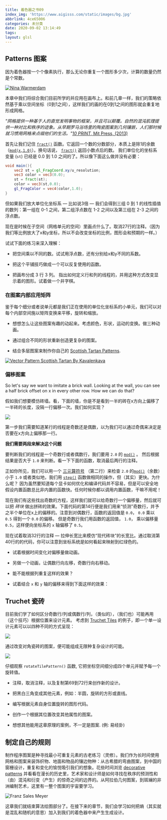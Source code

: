 ```yaml
---
title: 着色器之书09
index_img: 'https://www.aigisss.com/static/images/bg.jpg'
abbrlink: 4ce65006
categories: 未分类
date: 2020-09-02 13:14:49
tags:
layout: glsl
---
```


## Patterns 图案

因为着色器按一个个像素执行，那么无论你重复一个图形多少次，计算的数量仍然是个常数。

[ ![Nina Warmerdam](%E7%9D%80%E8%89%B2%E5%99%A8%E4%B9%8B%E4%B9%A609/warmerdam.jpg) ](../edit.php#09/dots5.frag)

本章中我们将综合我们目前所学的并应用在画布上。和前几章一样，我们的策略依然基于乘以空间坐标（0到1之间），这样我们的画的在0到1之间的图形就会重复地形成网格。

*"网格提供一种基于人的直觉发明事物的框架，并且可以颠覆。自然的混沌肌理提供一种对比和秩序的迹象。从早期罗马浴场里的陶瓷图案到几何镶嵌，人们那时候就习惯用网格来点缀他们的生活。"*[*10 PRINT*, Mit Press, (2013)](http://10print.org/)

首先让我们记住 [```fract()```](../glossary/?search=fract) 函数。它返回一个数的分数部分，本质上是除1的余数（[```mod(x,1.0)```](../glossary/?search=mod)）。换句话说， [```fract()```](../glossary/?search=fract) 返回小数点后的数。 我们单位化的坐标系变量 (```st```) 已经是 0.0 到 1.0 之间的了。所以像下面这么做并没有必要：

```glsl
void main(){
	vec2 st = gl_FragCoord.xy/u_resolution;
	vec3 color = vec3(0.0);
    st = fract(st);
	color = vec3(st,0.0);
	gl_FragColor = vec4(color,1.0);
}
```

但如果我们放大单位化坐标系 — 比如说3倍 — 我们会得到三组 0 到 1 的线性插值的数列：第一组在 0-1 之间，第二组浮点数在 1-2 之间以及第三组在 2-3 之间的浮点数。

<!-- <div class="codeAndCanvas" data="grid-making.frag"></div> -->
<div class="container" style="margin:0;padding:0">
    <div class="codeAndCanvas" data="/blog/glsl/grid-making.frag" style="width:100%;height:auto;margin-bottom:10px"></div>
</div>



现在是时候在子空间（网格单元的空间）里画点什么了。取消27行的注释。（因为我们等比例放大了x和y坐标，所以不会改变坐标的比例，图形会和预期的一样。）

试试下面的练习来深入理解：

* 把空间乘以不同的数。试试用浮点数，还有分别给x和y不同的系数。

* 把这个平铺技巧做成一个可以反复使用的函数。

* 把画布分成 3 行 3 列。 指出如何定义行和列的线程的，并用这种方式改变显示着的图形。试着做一个井字棋。

### 在图案内部应用矩阵

鉴于每个细分或者说单元都是我们正在使用的单位化坐标系的小单元，我们可以对每个内部空间施以矩阵变换来平移，旋转和缩放。

<!-- <div class="codeAndCanvas" data="checks.frag"></div> -->
<div class="container" style="margin:0;padding:0">
    <div class="codeAndCanvas" data="/blog/glsl/checks.frag" style="width:100%;height:auto;margin-bottom:10px"></div>
</div>



* 想想怎么让这些图案有趣的动起来。考虑颜色，形状，运动的变换。做三种动画。

* 通过组合不同的形状重新创造更复杂的图案。

<div class="container" style="margin:0;padding:0">
	<a href="https://www.aigisss.com/glsl/#/diamondtiles">
		<canvas id="custom" class="canvas" data-fragment-url="/blog/glsl/diamondtiles.frag"  style="width:100%;object-fit: contain;min-height:100px">
		</canvas>
	</a>
</div>


* 结合多层图案来制作你自己的 [Scottish Tartan Patterns](https://www.google.com/search?q=scottish+patterns+fabric&tbm=isch&tbo=u&source=univ&sa=X&ei=Y1aFVfmfD9P-yQTLuYCIDA&ved=0CB4QsAQ&biw=1399&bih=799#tbm=isch&q=Scottish+Tartans+Patterns).

[ ![Vector Pattern Scottish Tartan By Kavalenkava](%E7%9D%80%E8%89%B2%E5%99%A8%E4%B9%8B%E4%B9%A609/tartan-1599051168043.jpg) ](http://graphicriver.net/item/vector-pattern-scottish-tartan/6590076)

### 偏移图案

So let's say we want to imitate a brick wall. Looking at the wall, you can see a half brick offset on x in every other row. How we can do that?

假如我们想要模仿砖墙。看，下面的墙，你是不是看到一半的砖在x方向上偏移了一半砖的长度，没隔一行偏移一次。我们如何实现？

![](%E7%9D%80%E8%89%B2%E5%99%A8%E4%B9%8B%E4%B9%A609/brick-1599051171980.jpg)

第一步我们需要知道某行的线程是奇数还是偶数，以为我们可以通过奇偶来决定是否要在x方向上偏移那一行。

____我们需要两段来解决这个问题____

要判断我们的线程是一个奇数行或者偶数行，我们要用 ```2.0``` 的 [```mod()```](../glossary/?search=mod) 。 然后根据结果是否大于 ```1.0``` 来判断。看一下下面的函数，取消最后两行的注释。

<div class="simpleFunction" data="y = mod(x,2.0);
// y = mod(x,2.0) < 1.0 ? 0. : 1. ;
// y = step(1.0,mod(x,2.0));"></div>


正如你所见，我们可以用一个 [三元算符号](https://en.wikipedia.org/wiki/%3F:) （第二行）来检查 ```2.0``` 的[```mod()```](../glossary/?search=mod)（余数）小于 ```1.0``` 或者类似地，我们用 [```step()```](../glossary/?search=step)  函数做相同的操作，但（其实）更快。为什么呢？ 因为虽然要知道每个显卡如何优化和编译代码并不容易，但是可以安全地假设内置函数总比非内置的函数快。任何时候你都以调用内置函数，干嘛不用呢！

现在我们有这些找出奇数的方程，这样我们就可以给奇数行一个偏移量，然后就可以把 *砖块* 做出拼砖的效果。下面代码的第14行便是我们用来“侦测”奇数行，并予之半个单位在x上的偏移的。注意到对偶数行，函数的返回值是 ```0.0```， ```0.0``` 乘以 ```0.5``` 得到一个 ```0.0``` 的偏移。 但是奇数行我们用函数的返回值， ```1.0```， 乘以偏移量 ```0.5```，这样便向坐标系的 ```x``` 轴偏移了 ```0.5```。  

现在试着取消32行的注释 — 拉伸长宽比来模仿“现代砖块”的长宽比。通过取消第40行的的代码，你可以注意到坐标系统是如何看起来映射到红绿色的。

<!-- <div class="codeAndCanvas" data="bricks.frag"></div> -->
<div class="container" style="margin:0;padding:0">
    <div class="codeAndCanvas" data="/blog/glsl/bricks.frag" style="width:100%;height:auto;margin-bottom:10px"></div>
</div>



* 试着根据时间变化对偏移量做动画。

* 另做一个动画，让偶数行向左移，奇数行向右移动。

* 能不能根据列重复这样的效果？

* 试着结合 ```x``` 和 ```y``` 轴的偏移来得到下面这样的效果：


<div class="container" style="margin:0;padding:0">
	<a href="https://www.aigisss.com/glsl/#/marching_dots">
		<canvas id="custom" class="canvas" data-fragment-url="/blog/glsl/marching_dots.frag"  style="width:100%;object-fit: contain;min-height:100px">
		</canvas>
	</a>
</div>


## Truchet 瓷砖

目前我们学了如何区分奇数行/列或偶数行/列，（类似的），（我们也）可能再用（这个技巧）根据位置来设计元素。 考虑到 [Truchet Tiles](http://en.wikipedia.org/wiki/Truchet_tiles) 的例子，即一个单一设计元素可以以四种不同的方式呈现：

![](%E7%9D%80%E8%89%B2%E5%99%A8%E4%B9%8B%E4%B9%A609/truchet-00-1599051176947.png)

通过改变对角瓷砖的图案，便可能组成无限种复杂设计的可能。

![](%E7%9D%80%E8%89%B2%E5%99%A8%E4%B9%8B%E4%B9%A609/truchet-01-1599051178978.png)

仔细观察 ```rotateTilePattern()``` 函数, 它把坐标空间细分成四个单元并赋予每一个旋转值。

<!-- <div class="codeAndCanvas" data="truchet.frag"></div> -->
<div class="container" style="margin:0;padding:0">
    <div class="codeAndCanvas" data="/blog/glsl/truchet.frag" style="width:100%;height:auto;margin-bottom:10px"></div>
</div>



* 注释，取消注释，以及复制第69到72行来创作新的设计。

* 把黑白三角变成其他元素，例如：半圆，旋转的方形或直线。

* 编写根据元素自身位置旋转的图形代码。

* 创作一个根据其位置改变其他属性的图案。

* 想想其他能用这章原理的案例，不一定是图案. (例: 易经卦)


<div class="container" style="margin:0;padding:0">
	<a href="https://www.aigisss.com/glsl/#/iching">
		<canvas id="custom" class="canvas" data-fragment-url="/blog/glsl/iching-01.frag"  style="width:100%;object-fit: contain;min-height:100px">
		</canvas>
	</a>
</div>

## 制定自己的规则

制作程序图案是种寻找最小可重复元素的古老练习（灵修）。我们作为长时间使用网格和图案来装饰织物、地面和物品的镶边物种：从古希腊的弯曲图案，到中国的窗栅设计，重复和变化的愉悦吸引我们的想象。花些时间浏览 [decorative](https://archive.org/stream/traditionalmetho00chririch#page/130/mode/2up) [patterns](https://www.pinterest.com/patriciogonzv/paterns/) 并看看在漫长的历史里，艺术家和设计师是如何寻找在秩序的预测性和（由）混沌和衍变（产生）的惊奇之间的边界的。从阿拉伯几何图案，到斑斓的非洲编制艺术，这里有一整个图案的宇宙要学习。

![Franz Sales Meyer](%E7%9D%80%E8%89%B2%E5%99%A8%E4%B9%8B%E4%B9%A609/geometricpatters.png)

这章我们就结束算法绘图部分了。在接下来的章节，我们会学习如何把熵（其实就是混乱和随机的意思）加入到我们的着色器中来产生生成设计。